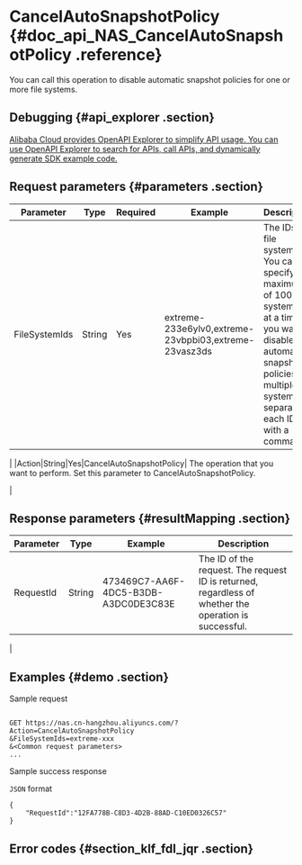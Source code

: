 # CancelAutoSnapshotPolicy {#doc_api_NAS_CancelAutoSnapshotPolicy .reference}

You can call this operation to disable automatic snapshot policies for one or more file systems.

## Debugging {#api_explorer .section}

[Alibaba Cloud provides OpenAPI Explorer to simplify API usage. You can use OpenAPI Explorer to search for APIs, call APIs, and dynamically generate SDK example code.](https://api.aliyun.com/#product=NAS&api=CancelAutoSnapshotPolicy&type=RPC&version=2017-06-26)

## Request parameters {#parameters .section}

|Parameter|Type|Required|Example|Description|
|---------|----|--------|-------|-----------|
|FileSystemIds|String|Yes|extreme-233e6ylv0,extreme-23vbpbi03,extreme-23vasz3ds| The IDs of file systems. You can specify a maximum of 100 file system IDs at a time. If you want to disable automatic snapshot policies for multiple file systems, separate each ID with a comma \(,\).

 |
|Action|String|Yes|CancelAutoSnapshotPolicy| The operation that you want to perform. Set this parameter to CancelAutoSnapshotPolicy.

 |

## Response parameters {#resultMapping .section}

|Parameter|Type|Example|Description|
|---------|----|-------|-----------|
|RequestId|String|473469C7-AA6F-4DC5-B3DB-A3DC0DE3C83E| The ID of the request. The request ID is returned, regardless of whether the operation is successful.

 |

## Examples {#demo .section}

Sample request

``` {#request_demo}

GET https://nas.cn-hangzhou.aliyuncs.com/?Action=CancelAutoSnapshotPolicy
&FileSystemIds=extreme-xxx
&<Common request parameters>
...

```

Sample success response

`JSON` format

``` {#json_return_success_demo}
{
	"RequestId":"12FA778B-C8D3-4D2B-88AD-C10ED0326C57"
}
```

## Error codes {#section_klf_fdl_jqr .section}

